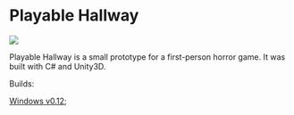 # Playable Hallway

![](http://zchaudhry11.github.io/assets/images/projects/ph/ph-thumb.jpg)

Playable Hallway is a small prototype for a first-person horror game. It was built with C# and Unity3D.

Builds:

[Windows v0.12](https://drive.google.com/open?id=1dsWjDqGHkckoQgCbTxFGt-uvE_W47ffH);
